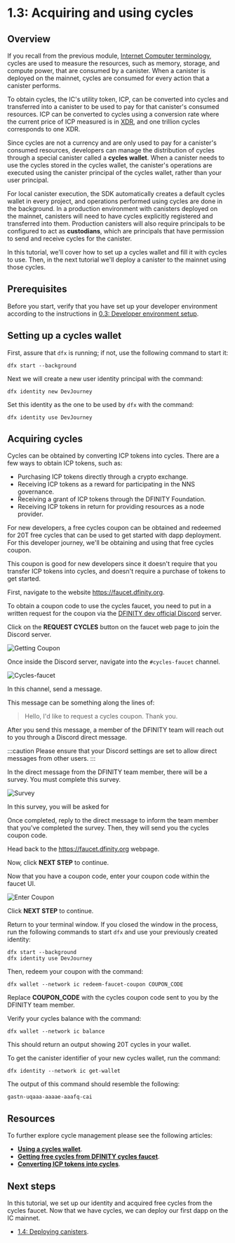 # 1.3: Acquiring and using cycles

## Overview

If you recall from the previous module, [Internet Computer terminology](../level-0/02-ic-terms.md), cycles are used to measure the resources, such as memory, storage, and compute power, that are consumed by a canister. When a canister is deployed on the mainnet, cycles are consumed for every action that a canister performs.

To obtain cycles, the IC's utility token, ICP, can be converted into cycles and transferred into a canister to be used to pay for that canister's consumed resources. ICP can be converted to cycles using a conversion rate where the current price of ICP measured is in [XDR](https://internetcomputer.org/docs/current/references/glossary#xdr), and one trillion cycles corresponds to one XDR. 

Since cycles are not a currency and are only used to pay for a canister's consumed resources, developers can manage the distribution of cycles through a special canister called a **cycles wallet**. When a canister needs to use the cycles stored in the cycles wallet, the canister's operations are executed using the canister principal of the cycles wallet, rather than your user principal. 

For local canister execution, the SDK automatically creates a default cycles wallet in every project, and operations performed using cycles are done in the background. In a production environment with canisters deployed on the mainnet, canisters will need to have cycles explicitly registered and transferred into them. Production canisters will also require principals to be configured to act as **custodians**, which are principals that have permission to send and receive cycles for the canister. 

In this tutorial, we'll cover how to set up a cycles wallet and fill it with cycles to use. Then, in the next tutorial we'll deploy a canister to the mainnet using those cycles. 

## Prerequisites

Before you start, verify that you have set up your developer environment according to the instructions in [0.3: Developer environment setup](../level-0/03-dev-env.md).

## Setting up a cycles wallet

First, assure that `dfx` is running; if not, use the following command to start it:

```
dfx start --background
```

Next we will create a new user identity principal with the command:

```
dfx identity new DevJourney
```

Set this identity as the one to be used by `dfx` with the command:

```
dfx identity use DevJourney
```

## Acquiring cycles

Cycles can be obtained by converting ICP tokens into cycles. There are a few ways to obtain ICP tokens, such as:

- Purchasing ICP tokens directly through a crypto exchange. 
- Receiving ICP tokens as a reward for participating in the NNS governance.  
- Receiving a grant of ICP tokens through the DFINITY Foundation.
- Receiving ICP tokens in return for providing resources as a node provider. 

For new developers, a free cycles coupon can be obtained and redeemed for 20T free cycles that can be used to get started with dapp deployment. For this developer journey, we'll be obtaining and using that free cycles coupon. 

This coupon is good for new developers since it doesn't require that you transfer ICP tokens into cycles, and doesn't require a purchase of tokens to get started. 

First, navigate to the website <https://faucet.dfinity.org>. 

To obtain a coupon code to use the cycles faucet, you need to put in a written request for the coupon via the [DFINITY dev official Discord](https://discord.gg/jnjVVQaE2C) server.

Click on the **REQUEST CYCLES** button on the faucet web page to join the Discord server.

![Getting Coupon](_attachments/faucet_step_1.png)

Once inside the Discord server, navigate into the `#cycles-faucet` channel. 

![Cycles-faucet](./_attachments/cycles-faucet.png)

In this channel, send a message. 

This message can be something along the lines of:

> Hello, I'd like to request a cycles coupon. Thank you.

After you send this message, a member of the DFINITY team will reach out to you through a Discord direct message. 

:::caution
Please ensure that your Discord settings are set to allow direct messages from other users.
:::

In the direct message from the DFINITY team member, there will be a survey. You must complete this survey. 

![Survey](_attachments/faucet_step_2.png)

In this survey, you will be asked for

Once completed, reply to the direct message to inform the team member that you've completed the survey. Then, they will send you the cycles coupon code.

Head back to the <https://faucet.dfinity.org> webpage. 

Now, click **NEXT STEP** to continue.

Now that you have a coupon code, enter your coupon code within the faucet UI.

![Enter Coupon](_attachments/faucet_step_3.png)

Click **NEXT STEP** to continue.

Return to your terminal window. If you closed the window in the process, run the following commands to start `dfx` and use your previously created identity:

```
dfx start --background
dfx identity use DevJourney
```

Then, redeem your coupon with the command:

```
dfx wallet --network ic redeem-faucet-coupon COUPON_CODE
```

Replace **COUPON_CODE** with the cycles coupon code sent to you by the DFINITY team member. 

Verify your cycles balance with the command:

```
dfx wallet --network ic balance
```

This should return an output showing 20T cycles in your wallet. 

To get the canister identifier of your new cycles wallet, run the command:

```
dfx identity --network ic get-wallet
```

The output of this command should resemble the following:

```
gastn-uqaaa-aaaae-aaafq-cai
```

## Resources
To further explore cycle management please see the following articles:
- **[Using a cycles wallet](cycles-wallet.md)**.
- **[Getting free cycles from DFINITY cycles faucet](cycles-faucet.md)**.
- **[Converting ICP tokens into cycles](converting_icp_tokens_into_cycles.md)**.

## Next steps

In this tutorial, we set up our identity and acquired free cycles from the cycles faucet. Now that we have cycles, we can deploy our first dapp on the IC mainnet. 

- [1.4: Deploying canisters](1.4-deploying-canisters.md).